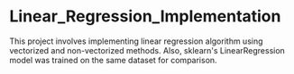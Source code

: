 # Linear_Regression_Implementation
This project involves implementing linear regression algorithm using vectorized and non-vectorized methods. Also, sklearn's LinearRegression model was trained on the same dataset for comparison.
